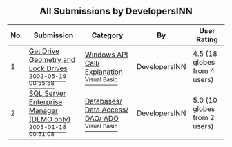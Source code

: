 ﻿<div align="center">

## All Submissions by DevelopersINN

</div>

No.  | Submission | Category | By   | User Rating
---- | ---------- | -------- | ---- | -----------
1 | [Get Drive Geometry and Lock Drives<br /><sup>2002-05-19 00:55:58</sup>](https://github.com/Planet-Source-Code/developersinn-get-drive-geometry-and-lock-drives__1-35992) | [Windows API Call/ Explanation<br /><sup>Visual Basic</sup>](../ByCategory/windows-api-call-explanation__1-39.md) | DevelopersINN | 4.5 (18 globes from 4 users)
2 | [SQL Server Enterprise Manager \(DEMO only\)<br /><sup>2003-01-18 00:51:08</sup>](https://github.com/Planet-Source-Code/developersinn-sql-server-enterprise-manager-demo-only__1-42651) | [Databases/ Data Access/ DAO/ ADO<br /><sup>Visual Basic</sup>](../ByCategory/databases-data-access-dao-ado__1-6.md) | DevelopersINN | 5.0 (10 globes from 2 users)
